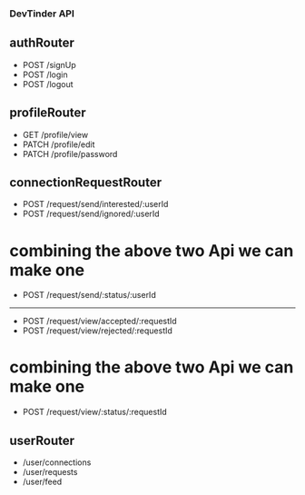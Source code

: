 ### DevTinder API

## authRouter

- POST /signUp
- POST /login
- POST /logout

## profileRouter

- GET /profile/view
- PATCH /profile/edit
- PATCH /profile/password

## connectionRequestRouter

- POST /request/send/interested/:userId
- POST /request/send/ignored/:userId
# combining the above two Api we can make one 
- POST /request/send/:status/:userId
---------------------------------------------
- POST /request/view/accepted/:requestId
- POST /request/view/rejected/:requestId
# combining the above two Api we can make one
- POST  /request/view/:status/:requestId

## userRouter

- /user/connections
- /user/requests
- /user/feed 
